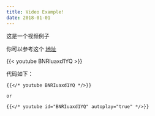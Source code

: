 ```yaml
---
title: Video Example!
date: 2018-01-01
---
```


这是一个视频例子


<!-- 视频  -->
你可以参考这个 [地址](https://gohugo.io/content-management/shortcodes/#youtube)

<!--more-->

{{< youtube BNRIuaxd1YQ >}}


代码如下：

```
{{</* youtube BNRIuaxd1YQ */>}}

or 

{{</* youtube id="BNRIuaxd1YQ" autoplay="true" */>}}

```
